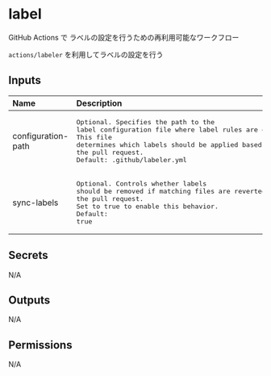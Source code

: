# label

GitHub Actions で ラベルの設定を行うための再利用可能なワークフロー

`actions/labeler` を利用してラベルの設定を行う

<!-- actdocs start -->

## Inputs

| Name | Description | Type | Default | Required |
| :--- | :---------- | :--- | :------ | :------: |
| configuration-path | <pre>Optional. Specifies the path to the label configuration file where label rules are defined.<br>This file determines which labels should be applied based on file paths changed in the pull request.<br>Default: .github/labeler.yml</pre> | `string` | `.github/labeler.yml` | no |
| sync-labels | <pre>Optional. Controls whether labels should be removed if matching files are reverted or no longer changed by the pull request.<br>Set to true to enable this behavior.<br>Default: true</pre> | `boolean` | `true` | no |

## Secrets

N/A

## Outputs

N/A

## Permissions

N/A

<!-- actdocs end -->


